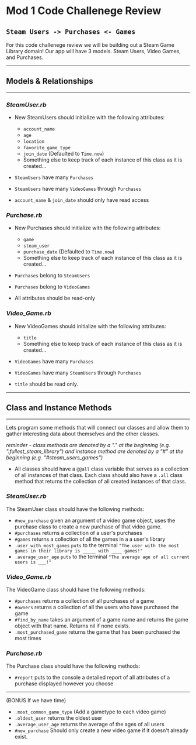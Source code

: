 # Mod 1 Code Challenege Review

## `Steam Users -> Purchases <- Games`

For this code challenege review we will be building out a Steam Game Library domain! Our app will have 3 models. Steam Users, Video Games, and Purchases.

---

## Models & Relationships

---

### _SteamUser.rb_

- New SteamUsers should initialize with the following attributes:

  - `account_name`
  - `age`
  - `location`
  - `favorite_game_type`
  - `join_date` (Defaulted to `Time.now`)
  - Something else to keep track of each instance of this class as it is created...

- `SteamUsers` have many `Purchases`

- `SteamUsers` have many `VideoGames` through `Purchases`

- `account_name` & `join_date` should only have read access

### _Purchase.rb_

- New Purchases should initialize with the following attributes:

  - `game`
  - `steam_user`
  - `purchase_date` (Defaulted to `Time.now`)
  - Something else to keep track of each instance of this class as it is created...

- `Purchases` belong to `SteamUsers`

- `Purchases` belong to `VideoGames`

- All attributes should be read-only

### _Video_Game.rb_

- New VideoGames should initialize with the following attributes:

  - `title`
  - Something else to keep track of each instance of this class as it is created...

- `VideoGames` have many `Purchases`

- `VideoGames` have many `SteamUsers` through `Purchases`

- `title` should be read only.

---

## Class and Instance Methods

---

Lets program some methods that will connect our classes and allow them to gather interesting data about themselves and the other classes.

_reminder - class methods are denoted by a "." at the beginning (e.g. ".fullest_steam_library") and instance method are denoted by a "#" at the beginning (e.g. "#steam_users_games")_

- All classes should have a `@@all` class variable that serves as a collection of all instances of that class. Each class should also have a `.all` class method that returns the collection of all created instances of that class.

### _SteamUser.rb_

The SteamUser class should have the following methods:

- `#new_purchase` given an argument of a video game object, uses the purchase class to create a new purchase of that video game.
- `#purchases` returns a collection of a user's purchases
- `#games` returns a collection of all the games in a a user's library
- `.user_with_most_games` `puts` to the terminal `"The user with the most games in their library is _____ with ____ games!"`
- `.average_user_age` `puts` to the terminal `"The average age of all current users is ___!"`

### _Video_Game.rb_

The VideoGame class should have the following methods:

- `#purchases` returns a collection of all purchases of a game
- `#owners` returns a collection of all the users who have purchased the game
- `#find_by_name` takes an argument of a game name and returns the game object with that name. Returns nil if none exists.
- `.most_purchased_game` returns the game that has been purchased the most times

### _Purchase.rb_

The Purchase class should have the following methods:

- `#report` puts to the console a detailed report of all attributes of a purchase displayed however you choose

---

(BONUS If we have time)

- `.most_common_game_type` (Add a gametype to each video game)
- `.oldest_user` returns the oldest user
- `.average_user_age` returns the average of the ages of all users
- `#new_purchase` Should only create a new video game if it doesn't already exist.